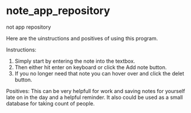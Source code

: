 # note_app_repository
not app repository

Here are the uinstructions and positives of using this program.

Instructions:
1. Simply start by entering the note into the textbox.
2. Then either hit enter on keyboard or click the Add note button.
3. If you no longer need that note you can hover over and click the delet button.

Positives:
This can be very helpfull for work and saving notes for yourself late on in the day and a helpful reminder.
It also could be used as a small database for taking count of people.